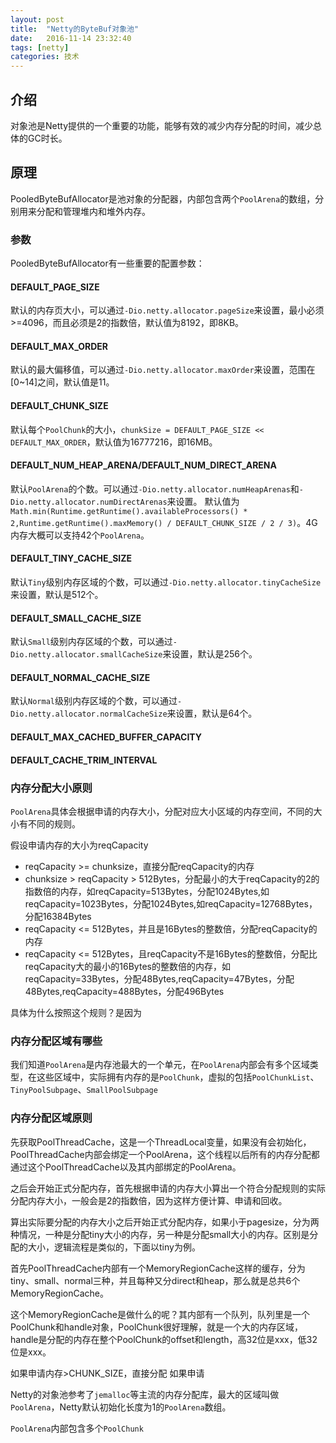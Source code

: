 ```yaml
---
layout: post
title:  "Netty的ByteBuf对象池"
date:   2016-11-14 23:32:40
tags: [netty]
categories: 技术
---
```

## 介绍
对象池是Netty提供的一个重要的功能，能够有效的减少内存分配的时间，减少总体的GC时长。

## 原理

PooledByteBufAllocator是池对象的分配器，内部包含两个`PoolArena`的数组，分别用来分配和管理堆内和堆外内存。

### 参数
PooledByteBufAllocator有一些重要的配置参数：

#### DEFAULT_PAGE_SIZE

默认的内存页大小，可以通过`-Dio.netty.allocator.pageSize`来设置，最小必须>=4096，而且必须是2的指数倍，默认值为8192，即8KB。

#### DEFAULT_MAX_ORDER

默认的最大偏移值，可以通过`-Dio.netty.allocator.maxOrder`来设置，范围在[0~14]之间，默认值是11。

#### DEFAULT_CHUNK_SIZE

默认每个`PoolChunk`的大小，`chunkSize = DEFAULT_PAGE_SIZE << DEFAULT_MAX_ORDER`，默认值为16777216，即16MB。

#### DEFAULT_NUM_HEAP_ARENA/DEFAULT_NUM_DIRECT_ARENA

默认`PoolArena`的个数。可以通过`-Dio.netty.allocator.numHeapArenas`和`-Dio.netty.allocator.numDirectArenas`来设置。
默认值为`Math.min(Runtime.getRuntime().availableProcessors() * 2,Runtime.getRuntime().maxMemory() / DEFAULT_CHUNK_SIZE / 2 / 3)`。4G内存大概可以支持42个`PoolArena`。

#### DEFAULT_TINY_CACHE_SIZE

默认`Tiny`级别内存区域的个数，可以通过`-Dio.netty.allocator.tinyCacheSize`来设置，默认是512个。

#### DEFAULT_SMALL_CACHE_SIZE

默认`Small`级别内存区域的个数，可以通过`-Dio.netty.allocator.smallCacheSize`来设置，默认是256个。

#### DEFAULT_NORMAL_CACHE_SIZE

默认`Normal`级别内存区域的个数，可以通过`-Dio.netty.allocator.normalCacheSize`来设置，默认是64个。

#### DEFAULT_MAX_CACHED_BUFFER_CAPACITY

#### DEFAULT_CACHE_TRIM_INTERVAL

### 内存分配大小原则

`PoolArena`具体会根据申请的内存大小，分配对应大小区域的内存空间，不同的大小有不同的规则。

假设申请内存的大小为reqCapacity

- reqCapacity >= chunksize，直接分配reqCapacity的内存
- chunksize > reqCapacity > 512Bytes，分配最小的大于reqCapacity的2的指数倍的内存，如reqCapacity=513Bytes，分配1024Bytes,如reqCapacity=1023Bytes，分配1024Bytes,如reqCapacity=12768Bytes，分配16384Bytes
- reqCapacity <= 512Bytes，并且是16Bytes的整数倍，分配reqCapacity的内存
- reqCapacity <= 512Bytes，且reqCapacity不是16Bytes的整数倍，分配比reqCapacity大的最小的16Bytes的整数倍的内存，如reqCapacity=33Bytes，分配48Bytes,reqCapacity=47Bytes，分配48Bytes,reqCapacity=488Bytes，分配496Bytes

具体为什么按照这个规则？是因为

### 内存分配区域有哪些

我们知道`PoolArena`是内存池最大的一个单元，在`PoolArena`内部会有多个区域类型，在这些区域中，实际拥有内存的是`PoolChunk`，虚拟的包括`PoolChunkList`、`TinyPoolSubpage`、`SmallPoolSubpage`

### 内存分配区域原则

先获取PoolThreadCache，这是一个ThreadLocal变量，如果没有会初始化，PoolThreadCache内部会绑定一个PoolArena，这个线程以后所有的内存分配都通过这个PoolThreadCache以及其内部绑定的PoolArena。

之后会开始正式分配内存，首先根据申请的内存大小算出一个符合分配规则的实际分配内存大小，一般会是2的指数倍，因为这样方便计算、申请和回收。

算出实际要分配的内存大小之后开始正式分配内存，如果小于pagesize，分为两种情况，一种是分配tiny大小的内存，另一种是分配small大小的内存。区别是分配的大小，逻辑流程是类似的，下面以tiny为例。

首先PoolThreadCache内部有一个MemoryRegionCache这样的缓存，分为tiny、small、normal三种，并且每种又分direct和heap，那么就是总共6个MemoryRegionCache。

这个MemoryRegionCache是做什么的呢？其内部有一个队列，队列里是一个PoolChunk和handle对象，PoolChunk很好理解，就是一个大的内存区域，handle是分配的内存在整个PoolChunk的offset和length，高32位是xxx，低32位是xxx。





如果申请内存>CHUNK_SIZE，直接分配
如果申请

Netty的对象池参考了`jemalloc`等主流的内存分配库，最大的区域叫做`PoolArena`，Netty默认初始化长度为1的`PoolArena`数组。

`PoolArena`内部包含多个`PoolChunk`